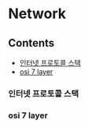 
# Network
## Contents

- [인터넷 프로토콜 스택](#인터넷-프로토콜-스택)
- [osi 7 layer](#osi-7-layer)



### 인터넷 프로토콜 스택
### osi 7 layer

